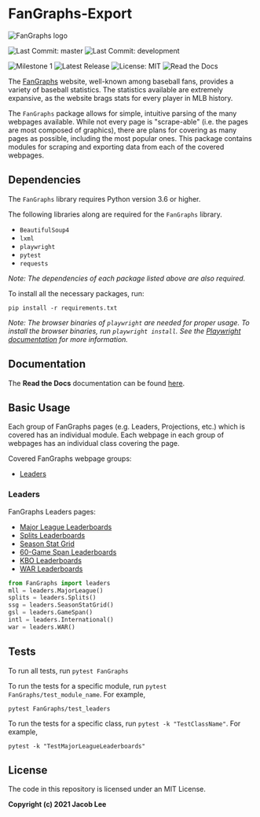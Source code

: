 # FanGraphs-Export

![FanGraphs logo](https://user-images.githubusercontent.com/72679601/112188979-c335d980-8bc0-11eb-8ab9-992663e9e0e6.png)

![Last Commit: master](https://img.shields.io/github/last-commit/JLpython-py/FanGraphs-export/master)
![Last Commit: development](https://img.shields.io/github/last-commit/JLpython-py/FanGraphs-Export/development)

![Milestone 1](https://img.shields.io/github/milestones/progress/JLpython-py/FanGraphs-Export/1)
![Latest Release](https://img.shields.io/github/v/tag/JLpython-py/FanGraphs-Export)
![License: MIT](https://img.shields.io/github/license/JLpython-py/FanGraphs-Export)
![Read the Docs](https://img.shields.io/readthedocs/fangraphs-export)

The [FanGraphs](https://fangraphs.com/) website, well-known among baseball fans, provides a variety of baseball statistics.
The statistics available are extremely expansive, as the website brags stats for every player in MLB history.

The `FanGraphs` package allows for simple, intuitive parsing of the many webpages available.
While not every page is "scrape-able" (i.e. the pages are most composed of graphics),
there are plans for covering as many pages as possible, including the most popular ones.
This package contains modules for scraping and exporting data from each of the covered webpages.

## Dependencies

The `FanGraphs` library requires Python version 3.6 or higher.

The following libraries along are required for the `FanGraphs` library.

- `BeautifulSoup4`
- `lxml`
- `playwright`
- `pytest`  
- `requests`

*Note: The dependencies of each package listed above are also required.*

To install all the necessary packages, run:

```commandline
pip install -r requirements.txt
```

*Note: The browser binaries of `playwright` are needed for proper usage.
To install the browser binaries, run `playwright install`.
See the [Playwright documentation](https://playwright.dev/python/docs/intro/) for more information.*

## Documentation

The **Read the Docs** documentation can be found [here](https://fangraphs-export.readthedocs.io/en/latest/?).
## Basic Usage

Each group of FanGraphs pages (e.g. Leaders, Projections, etc.) which is covered has an individual module.
Each webpage in each group of webpages has an individual class covering the page.

Covered FanGraphs webpage groups:

- [Leaders](#Leaders)

### Leaders

FanGraphs Leaders pages:

- [Major League Leaderboards](https://fangraphs.com/leaders.aspx)
- [Splits Leaderboards](https://fangraphs.com/leaders/splits-leaderboards)
- [Season Stat Grid](https://fangraphs.com/leaders/season-stat-grid)
- [60-Game Span Leaderboards](https://fangraphs.com/leaders/special/game-span)
- [KBO Leaderboards](https://fangraphs.com/leaders/international)
- [WAR Leaderboards](https://fangraphs.com/warleaders.aspx)

```python
from FanGraphs import leaders
mll = leaders.MajorLeague()
splits = leaders.Splits()
ssg = leaders.SeasonStatGrid()
gsl = leaders.GameSpan()
intl = leaders.International()
war = leaders.WAR()
```

## Tests

To run all tests, run `pytest FanGraphs`

To run the tests for a specific module, run `pytest FanGraphs/test_module_name`.
For example,

```commandline
pytest FanGraphs/test_leaders
```

To run the tests for a specific class, run `pytest -k "TestClassName"`.
For example,

```commandline
pytest -k "TestMajorLeagueLeaderboards"
```

## License

The code in this repository is licensed under an MIT License.

**Copyright (c) 2021 Jacob Lee**
